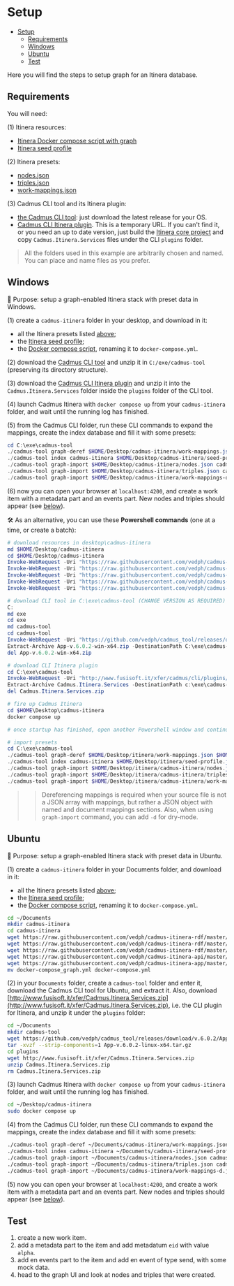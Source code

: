 # Setup

- [Setup](#setup)
  - [Requirements](#requirements)
  - [Windows](#windows)
  - [Ubuntu](#ubuntu)
  - [Test](#test)

Here you will find the steps to setup graph for an Itinera database.

## Requirements

You will need:

(1) Itinera resources:

- [Itinera Docker compose script with graph](https://github.com/vedph/cadmus-itinera-app/blob/master/docker-compose_graph.yml)
- [Itinera seed profile](https://github.com/vedph/cadmus-itinera-api/blob/master/CadmusItineraApi/wwwroot/seed-profile.json)

(2) Itinera presets:

- [nodes.json](nodes.json)
- [triples.json](triples.json)
- [work-mappings.json](work-mappings.json)

(3) Cadmus CLI tool and its Itinera plugin:

- [the Cadmus CLI tool](https://github.com/vedph/cadmus_tool/releases): just download the latest release for your OS.
- [Cadmus CLI Itinera plugin](http://www.fusisoft.it/xfer/cadmus/cli/plugins/Cadmus.Itinera.Services.zip). This is a temporary URL. If you can't find it, or you need an up to date version, just build the [Itinera core project](https://github.com/vedph/cadmus-itinera) and copy `Cadmus.Itinera.Services` files under the CLI `plugins` folder.

>All the folders used in this example are arbitrarily chosen and named. You can place and name files as you prefer.

## Windows

🎯 Purpose: setup a graph-enabled Itinera stack with preset data in Windows.

(1) create a `cadmus-itinera` folder in your desktop, and download in it:

- all the Itinera presets listed [above](#requirements);
- the [Itinera seed profile](https://github.com/vedph/cadmus-itinera-api/blob/master/CadmusItineraApi/wwwroot/seed-profile.json);
- the [Docker compose script](https://github.com/vedph/cadmus-itinera-app/blob/master/docker-compose_graph.yml), renaming it to `docker-compose.yml`.

(2) download the [Cadmus CLI tool](https://github.com/vedph/cadmus_tool/releases) and unzip it in `C:/exe/cadmus-tool` (preserving its directory structure).

(3) download the [Cadmus CLI Itinera plugin](http://www.fusisoft.it/xfer/cadmus/cli/plugins/Cadmus.Itinera.Services.zip) and unzip it into the `Cadmus.Itinera.Services` folder inside the `plugins` folder of the CLI tool.

(4) launch Cadmus Itinera with `docker compose up` from your `cadmus-itinera` folder, and wait until the running log has finished.

(5) from the Cadmus CLI folder, run these CLI commands to expand the mappings, create the index database and fill it with some presets:

```ps1
cd C:\exe\cadmus-tool
./cadmus-tool graph-deref $HOME/Desktop/cadmus-itinera/work-mappings.json $HOME/Desktop/itinera/work-mappings-d.json
./cadmus-tool index cadmus-itinera $HOME/Desktop/cadmus-itinera/seed-profile.json
./cadmus-tool graph-import $HOME/Desktop/cadmus-itinera/nodes.json cadmus-itinera -t repository-provider.itinera
./cadmus-tool graph-import $HOME/Desktop/cadmus-itinera/triples.json cadmus-itinera -t repository-provider.itinera -m t
./cadmus-tool graph-import $HOME/Desktop/cadmus-itinera/work-mappings-d.json cadmus-itinera -t repository-provider.itinera -m m
```

(6) now you can open your browser at `localhost:4200`, and create a work item with a metadata part and an events part. New nodes and triples should appear (see [below](#test)).

🛠️ As an alternative, you can use these **Powershell commands** (one at a time, or create a batch):

```ps1
# download resources in desktop\cadmus-itinera
md $HOME/Desktop/cadmus-itinera
cd $HOME/Desktop/cadmus-itinera
Invoke-WebRequest -Uri "https://raw.githubusercontent.com/vedph/cadmus-itinera-rdf/master/nodes.json"
Invoke-WebRequest -Uri "https://raw.githubusercontent.com/vedph/cadmus-itinera-rdf/master/triples.json"
Invoke-WebRequest -Uri "https://raw.githubusercontent.com/vedph/cadmus-itinera-rdf/master/work-mappings.json"
Invoke-WebRequest -Uri "https://raw.githubusercontent.com/vedph/cadmus-itinera-api/master/CadmusItineraApi/wwwroot/seed-profile.json"
Invoke-WebRequest -Uri "https://raw.githubusercontent.com/vedph/cadmus-itinera-app/master/docker-compose_graph.yml" -OutFile "docker-compose.yml"

# download CLI tool in C:\exe\cadmus-tool (CHANGE VERSION AS REQUIRED)
C:
md exe
cd exe
md cadmus-tool
cd cadmus-tool
Invoke-WebRequest -Uri "https://github.com/vedph/cadmus_tool/releases/download/v.6.0.2/App-v.6.0.2-win-x64.zip"
Extract-Archive App-v.6.0.2-win-x64.zip -DestinationPath C:\exe\cadmus-tool\
del App-v.6.0.2-win-x64.zip

# download CLI Itinera plugin
cd C:\exe\cadmus-tool
Invoke-WebRequest -Uri "http://www.fusisoft.it/xfer/cadmus/cli/plugins/Cadmus.Itinera.Services.zip"
Extract-Archive Cadmus.Itinera.Services -DestinationPath c:\exe\cadmus-tool\plugins\Cadmus.Itinera.Services\
del Cadmus.Itinera.Services.zip

# fire up Cadmus Itinera
cd $HOME\Desktop\cadmus-itinera
docker compose up

# once startup has finished, open another Powershell window and continue...

# import presets
cd C:\exe\cadmus-tool
./cadmus-tool graph-deref $HOME/Desktop/itinera/work-mappings.json $HOME/Desktop/itinera/work-mappings-d.json
./cadmus-tool index cadmus-itinera $HOME/Desktop/itinera/seed-profile.json
./cadmus-tool graph-import $HOME/Desktop/itinera/cadmus-itinera/nodes.json cadmus-itinera -t repository-provider.itinera
./cadmus-tool graph-import $HOME/Desktop/itinera/cadmus-itinera/triples.json cadmus-itinera -t repository-provider.itinera -m t
./cadmus-tool graph-import $HOME/Desktop/itinera/cadmus-itinera/work-mappings-d.json cadmus-itinera -t repository-provider.itinera -m m
```

>>Dereferencing mappings is required when your source file is not a JSON array with mappings, but rather a JSON object with named and document mappings sections. Also, when using `graph-import` command, you can add `-d` for dry-mode.

## Ubuntu

🎯 Purpose: setup a graph-enabled Itinera stack with preset data in Ubuntu.

(1) create a `cadmus-itinera` folder in your Documents folder, and download in it:

- all the Itinera presets listed [above](#requirements);
- the [Itinera seed profile](https://github.com/vedph/cadmus-itinera-api/blob/master/CadmusItineraApi/wwwroot/seed-profile.json);
- the [Docker compose script](https://github.com/vedph/cadmus-itinera-app/blob/master/docker-compose_graph.yml), renaming it to `docker-compose.yml`.

```bash
cd ~/Documents
mkdir cadmus-itinera
cd cadmus-itinera
wget https://raw.githubusercontent.com/vedph/cadmus-itinera-rdf/master/nodes.json
wget https://raw.githubusercontent.com/vedph/cadmus-itinera-rdf/master/triples.json
wget https://raw.githubusercontent.com/vedph/cadmus-itinera-rdf/master/work-mappings.json
wget https://raw.githubusercontent.com/vedph/cadmus-itinera-api/master/CadmusItineraApi/wwwroot/seed-profile.json
wget https://raw.githubusercontent.com/vedph/cadmus-itinera-app/master/docker-compose_graph.yml
mv docker-compose_graph.yml docker-compose.yml
```

(2) in your `Documents` folder, create a `cadmus-tool` folder and enter it, download the Cadmus CLI tool for Ubuntu, and extract it. Also, download [http://www.fusisoft.it/xfer/Cadmus.Itinera.Services.zip](http://www.fusisoft.it/xfer/Cadmus.Itinera.Services.zip), i.e. the CLI plugin for Itinera, and unzip it under the `plugins` folder:

```bash
cd ~/Documents
mkdir cadmus-tool
wget https://github.com/vedph/cadmus_tool/releases/download/v.6.0.2/App-v.6.0.2-linux-x64.tar.gz
tar -xvzf --strip-components=1 App-v.6.0.2-linux-x64.tar.gz
cd plugins
wget http://www.fusisoft.it/xfer/Cadmus.Itinera.Services.zip
unzip Cadmus.Itinera.Services.zip
rm Cadmus.Itinera.Services.zip
```

(3) launch Cadmus Itinera with `docker compose up` from your `cadmus-itinera` folder, and wait until the running log has finished.

```bash
cd ~/Desktop/cadmus-itinera
sudo docker compose up
```

(4) from the Cadmus CLI folder, run these CLI commands to expand the mappings, create the index database and fill it with some presets:

```bash
./cadmus-tool graph-deref ~/Documents/cadmus-itinera/work-mappings.json ~/Documents/cadmus-itinera/work-mappings-d.json
./cadmus-tool index cadmus-itinera ~/Documents/cadmus-itinera/seed-profile.json
./cadmus-tool graph-import ~/Documents/cadmus-itinera/nodes.json cadmus-itinera -t repository-provider.itinera
./cadmus-tool graph-import ~/Documents/cadmus-itinera/triples.json cadmus-itinera -t repository-provider.itinera -m t
./cadmus-tool graph-import ~/Documents/cadmus-itinera/work-mappings-d.json cadmus-itinera -t repository-provider.itinera -m m
```

(5) now you can open your browser at `localhost:4200`, and create a work item with a metadata part and an events part. New nodes and triples should appear (see [below](#test)).

## Test

1. create a new work item.
2. add a metadata part to the item and add metadatum `eid` with value `alpha`.
3. add en events part to the item and add en event of type send, with some mock data.
4. head to the graph UI and look at nodes and triples that were created.
